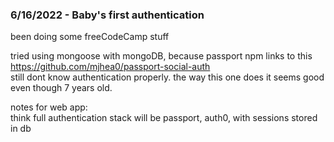 ### 6/16/2022 - Baby's first authentication

been doing some freeCodeCamp stuff  

tried using mongoose with mongoDB, because passport npm links to this https://github.com/mjhea0/passport-social-auth  
still dont know authentication properly. the way this one does it seems good even though 7 years old.

notes for web app:  
think full authentication stack will be passport, auth0, with sessions stored in db  
